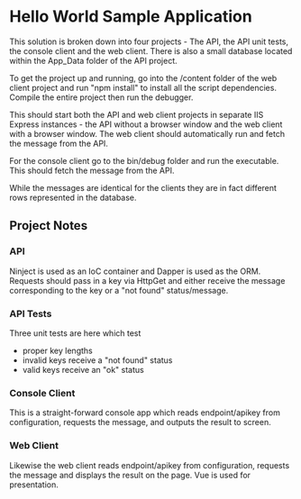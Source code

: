 # Hello World Sample Application

This solution is broken down into four projects - The API, the API unit tests, the console client and the web client. There is also a small database located within the App_Data folder of the API project.

To get the project up and running, go into the /content folder of the web client project and run "npm install" to install all the script dependencies. Compile the entire project then run the debugger.

This should start both the API and web client projects in separate IIS Express instances - the API without a browser window and the web client with a browser window. The web client should automatically run and fetch the message from the API.

For the console client go to the bin/debug folder and run the executable. This should fetch the message from the API. 

While the messages are identical for the clients they are in fact different rows represented in the database.

## Project Notes

### API

Ninject is used as an IoC container and Dapper is used as the ORM. Requests should pass in a key via HttpGet and either receive the message corresponding to the key or a "not found" status/message.

### API Tests

Three unit tests are here which test
* proper key lengths
* invalid keys receive a "not found" status
* valid keys receive an "ok" status

### Console Client

This is a straight-forward console app which reads endpoint/apikey from configuration, requests the message, and outputs the result to screen.

### Web Client

Likewise the web client reads endpoint/apikey from configuration, requests the message and displays the result on the page. Vue is used for presentation.
